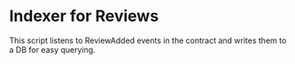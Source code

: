 # Indexer for Reviews
This script listens to ReviewAdded events in the contract and writes them to a DB for easy querying. 